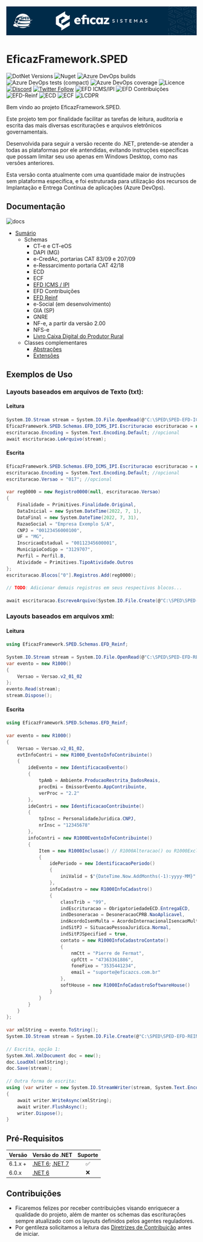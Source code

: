 # <p align="center"> ![EficazFramework.SPED](Assets/GitHub-HeaderReadme.png)
# EficazFramework.SPED

![DotNet Versions](https://img.shields.io/static/v1?label=dotnet&message=6.0%20%7C%207.0&color=blueviolet&style=flat-square&logo=dotnet)
![Nuget](https://eficazshields.azurewebsites.net/nuget/v/EficazFramework.SPED?style=flat-square)
![Azure DevOps builds](https://eficazshields.azurewebsites.net/azure-devops/build/eficazcs/EficazFramework/21?&logo=azurepipelines&logoColor=white&style=flat-square)
![Azure DevOps tests (compact)](https://eficazshields.azurewebsites.net/azure-devops/tests/eficazcs/EficazFramework/21?compact_message&logo=azuredevops&logoColor=white&style=flat-square)
![Azure DevOps coverage](https://eficazshields.azurewebsites.net/azure-devops/coverage/eficazcs/EficazFramework/21?logo=codecov&logoColor=white&style=flat-square)
![Licence](https://img.shields.io/static/v1?label=licence&message=MIT&color=blue&style=flat-square&logo=github&logoColor=white)
[![Discord](https://eficazshields.azurewebsites.net/discord/846078359498653706?color=purple&logo=discord&logoColor=white&style=flat-square)](https://discord.gg/UrVkCB2Jms)
[![Twitter Follow](https://eficazshields.azurewebsites.net/twitter/follow/EficazCS?color=blue&label=twitter&logo=twitter&logoColor=white&style=flat-square)](https://twitter.com/EficazCS)
![EFD ICMS/IPI](https://eficazshields.azurewebsites.net/badge/EFD%20ICMS%2FIPI-v017-red?style=flat-square)
![EFD Contribuições](https://eficazshields.azurewebsites.net/badge/EFD%20Contribuições-v006-blue?style=flat-square)
![EFD-Reinf](https://eficazshields.azurewebsites.net/badge/EFD%20Reinf-v2.1.2.B-ff69b4?style=flat-square)
![ECD](https://eficazshields.azurewebsites.net/badge/ECD-v9.00-brightgreen?style=flat-square) 
![ECF](https://eficazshields.azurewebsites.net/badge/ECF-v0007-orange?style=flat-square) 
![LCDPR](https://eficazshields.azurewebsites.net/badge/LCDPR-v0013-greenyellow?style=flat-square)
   
   Bem vindo ao projeto EficazFramework.SPED.
   
   Este projeto tem por finalidade facilitar as tarefas de leitura, auditoria e escrita das mais diversas escriturações e arquivos eletrônicos governamentais.
   
   Desenvolvida para seguir a versão recente do .NET, pretende-se atender a todas as plataformas por ele antendidas, evitando instruções específicas que possam limitar seu uso apenas em Windows Desktop, como nas versões anteriores.
   
   Esta versão conta atualmente com uma quantidade maior de instruções sem plataforma específica, e foi estruturada para utilização dos recursos de Implantação e Entrega Contínua de aplicações (Azure DevOps).


## Documentação
![docs](https://eficazshields.azurewebsites.net/badge/docs-em%20construção-orange?style=flat-square)

   - [Sumário](/Docs/Api/EficazFrameworkSPED.md) 
     - Schemas
       - CT-e e CT-eOS
       - DAPI (MG)
       - e-CredAc, portarias CAT 83/09 e 207/09
       - e-Ressarcimento portaria CAT 42/18
       - ECD
       - ECF
       - [EFD ICMS / IPI](/Docs/Api/EficazFramework.SPED.Schemas.EFD_ICMS_IPI.md)
       - EFD Contribuições
       - [EFD Reinf](/Docs/Api/EficazFramework.SPED.Schemas.EFD_Reinf.md)
       - e-Social (em desenvolvimento)
       - GIA (SP)
       - GNRE
       - NF-e, a partir da versão 2.00
       - NFS-e   
       - [Livro Caixa Digital do Produtor Rural](/Docs/Api/EficazFramework.SPED.Schemas.LCDPR.md)
     - Classes complementares
       - [Abstrações](/Docs/Api/EficazFramework.SPED.Schemas.Primitives.md)
       - [Extensões](/Docs/Api/EficazFramework.SPED.Extensions.md)
       
## Exemplos de Uso

### Layouts baseados em arquivos de Texto (txt):

#### Leitura  
```csharp  
System.IO.Stream stream = System.IO.File.OpenRead(@"C:\SPED\SPED-EFD-ICMS-IPI.txt");  
EficazFramework.SPED.Schemas.EFD_ICMS_IPI.Escrituracao escrituracao = new();  
escrituracao.Encoding = System.Text.Encoding.Default; //opcional  
await escrituracao.LeArquivo(stream);  
```  
#### Escrita  
```csharp  
EficazFramework.SPED.Schemas.EFD_ICMS_IPI.Escrituracao escrituracao = new();  
escrituracao.Encoding = System.Text.Encoding.Default; //opcional  
escrituracao.Versao = "017"; //opcional  

var reg0000 = new Registro0000(null, escrituracao.Versao)  
{  
    Finalidade = Primitives.Finalidade.Original,  
    DataInicial = new System.DateTime(2022, 7, 1),  
    DataFinal = new System.DateTime(2022, 7, 31),  
    RazaoSocial = "Empresa Exemplo S/A",  
    CNPJ = "00123456000100",  
    UF = "MG",  
    InscricaoEstadual = "00112345600001",  
    MunicipioCodigo = "3129707",  
    Perfil = Perfil.B,  
    Atividade = Primitives.TipoAtividade.Outros  
};  
escrituracao.Blocos["0"].Registros.Add(reg0000);  

// TODO: Adicionar demais registros em seus respectivos blocos...  

await escrituracao.EscreveArquivo(System.IO.File.Create(@"C:\SPED\SPED-EFD-ICMS-IPI.txt"));  
```
### Layouts baseados em arquivos xml:

#### Leitura  
```csharp
using EficazFramework.SPED.Schemas.EFD_Reinf;

System.IO.Stream stream = System.IO.File.OpenRead(@"C:\SPED\SPED-EFD-REINF-EVT-R1000.xml");
var evento = new R1000()
{
    Versao = Versao.v2_01_02
};
evento.Read(stream);
stream.Dispose();
```
#### Escrita  
```csharp
using EficazFramework.SPED.Schemas.EFD_Reinf;

var evento = new R1000()
{
    Versao = Versao.v2_01_02,
    evtInfoContri = new R1000_EventoInfoContribuinte()
    {
        ideEvento = new IdentificacaoEvento()
        {
            tpAmb = Ambiente.ProducaoRestrita_DadosReais,
            procEmi = EmissorEvento.AppContribuinte,
            verProc = "2.2"
        },
        ideContri = new IdentificacaoContribuinte()
        {
            tpInsc = PersonalidadeJuridica.CNPJ,
            nrInsc = "12345678"
        },
        infoContri = new R1000EventoInfoContribuinte()
        {
            Item = new R1000Inclusao() // R1000Alteracao() ou R1000Exclusao()
            {
                idePeriodo = new IdentificacaoPeriodo()
                {
                    iniValid = $"{DateTime.Now.AddMonths(-1):yyyy-MM}"
                },
                infoCadastro = new R1000InfoCadastro()
                {
                    classTrib = "99",
                    indEscrituracao = ObrigatoriedadeECD.EntregaECD,
                    indDesoneracao = DesoneracaoCPRB.NaoAplicavel,
                    indAcordoIsenMulta = AcordoInternacionalIsencaoMulta.SemAcordo,
                    indSitPJ = SituacaoPessoaJuridica.Normal,
                    indSitPJSpecified = true,
                    contato = new R1000InfoCadastroContato()
                    {
                        nmCtt = "Pierre de Fermat",
                        cpfCtt = "47363361886",
                        foneFixo = "3535441234",
                        email = "suporte@eficazcs.com.br"
                    },
                    softHouse = new R1000InfoCadastroSoftwareHouse()
                }
            }
        }
    }
};

var xmlString = evento.ToString();
System.IO.Stream stream = System.IO.File.Create(@"C:\SPED\SPED-EFD-REINF-EVT-R1000.xml");

// Escrita, opção 1:
System.Xml.XmlDocument doc = new();
doc.LoadXml(xmlString);
doc.Save(stream);

// Outra forma de escrita:
using (var writer = new System.IO.StreamWriter(stream, System.Text.Encoding.UTF8))
{
    await writer.WriteAsync(xmlString);
    await writer.FlushAsync();
    writer.Dispose();
}
```

## Pré-Requisitos
| Versão | Versão do .NET | Suporte |
| :--- | :--- | :---: |
| 6.1.x + | [.NET 6](https://dotnet.microsoft.com/download/dotnet/6.0); [.NET 7](https://dotnet.microsoft.com/en-us/download/dotnet/7.0) | :white_check_mark:|
| 6.0.x | [.NET 6](https://dotnet.microsoft.com/download/dotnet/6.0) | :x: |

   
 ## Contribuições
   - Ficaremos felizes por receber contribuições visando enriquecer a qualidade do projeto, além de manter os schemas das escriturações sempre atualizado com os layouts definidos pelos agentes reguladores.
   - Por gentileza solicitamos a leitura das [Diretrizes de Contribuição](/CONTRIBUTING.md) antes de iniciar.
